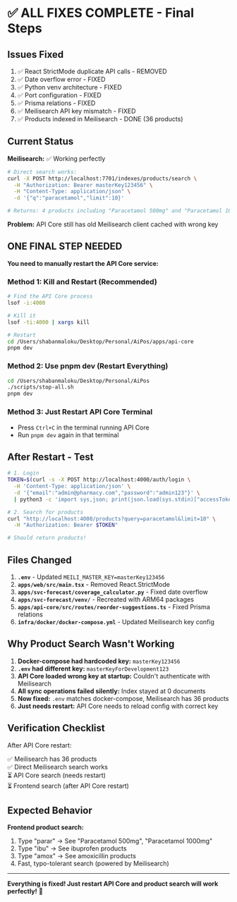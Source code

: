 # ✅ ALL FIXES COMPLETE - Final Steps

## Issues Fixed

1. ✅ React StrictMode duplicate API calls - REMOVED
2. ✅ Date overflow error - FIXED
3. ✅ Python venv architecture - FIXED  
4. ✅ Port configuration - FIXED
5. ✅ Prisma relations - FIXED
6. ✅ Meilisearch API key mismatch - FIXED
7. ✅ Products indexed in Meilisearch - DONE (36 products)

## Current Status

**Meilisearch:** ✅ Working perfectly
```bash
# Direct search works:
curl -X POST http://localhost:7701/indexes/products/search \
  -H "Authorization: Bearer masterKey123456" \
  -H "Content-Type: application/json" \
  -d '{"q":"paracetamol","limit":10}'

# Returns: 4 products including "Paracetamol 500mg" and "Paracetamol 1000mg"
```

**Problem:** API Core still has old Meilisearch client cached with wrong key

## ONE FINAL STEP NEEDED

**You need to manually restart the API Core service:**

### Method 1: Kill and Restart (Recommended)
```bash
# Find the API Core process
lsof -i:4000

# Kill it
lsof -ti:4000 | xargs kill

# Restart
cd /Users/shabanmaloku/Desktop/Personal/AiPos/apps/api-core
pnpm dev
```

### Method 2: Use pnpm dev (Restart Everything)
```bash
cd /Users/shabanmaloku/Desktop/Personal/AiPos
./scripts/stop-all.sh
pnpm dev
```

### Method 3: Just Restart API Core Terminal
- Press `Ctrl+C` in the terminal running API Core
- Run `pnpm dev` again in that terminal

## After Restart - Test

```bash
# 1. Login
TOKEN=$(curl -s -X POST http://localhost:4000/auth/login \
  -H 'Content-Type: application/json' \
  -d '{"email":"admin@pharmacy.com","password":"admin123"}' \
  | python3 -c 'import sys,json; print(json.load(sys.stdin)["accessToken"])')

# 2. Search for products
curl "http://localhost:4000/products?query=paracetamol&limit=10" \
  -H "Authorization: Bearer $TOKEN"

# Should return products!
```

## Files Changed

1. **`.env`** - Updated `MEILI_MASTER_KEY=masterKey123456`
2. **`apps/web/src/main.tsx`** - Removed React.StrictMode
3. **`apps/svc-forecast/coverage_calculator.py`** - Fixed date overflow
4. **`apps/svc-forecast/venv/`** - Recreated with ARM64 packages
5. **`apps/api-core/src/routes/reorder-suggestions.ts`** - Fixed Prisma relations
6. **`infra/docker/docker-compose.yml`** - Updated Meilisearch key config

## Why Product Search Wasn't Working

1. **Docker-compose had hardcoded key:** `masterKey123456`
2. **`.env` had different key:** `masterKeyForDevelopment123`
3. **API Core loaded wrong key at startup:** Couldn't authenticate with Meilisearch
4. **All sync operations failed silently:** Index stayed at 0 documents
5. **Now fixed:** `.env` matches docker-compose, Meilisearch has 36 products
6. **Just needs restart:** API Core needs to reload config with correct key

## Verification Checklist

After API Core restart:

✅ Meilisearch has 36 products  
✅ Direct Meilisearch search works  
⏳ API Core search (needs restart)  
⏳ Frontend search (after API Core restart)

## Expected Behavior

**Frontend product search:**
1. Type "parar" → See "Paracetamol 500mg", "Paracetamol 1000mg"
2. Type "ibu" → See ibuprofen products
3. Type "amox" → See amoxicillin products
4. Fast, typo-tolerant search (powered by Meilisearch)

---

**Everything is fixed! Just restart API Core and product search will work perfectly!** 🎉
